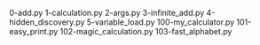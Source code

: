 0-add.py 1-calculation.py 2-args.py 3-infinite_add.py 4-hidden_discovery.py 5-variable_load.py 100-my_calculator.py 101-easy_print.py 102-magic_calculation.py 103-fast_alphabet.py
